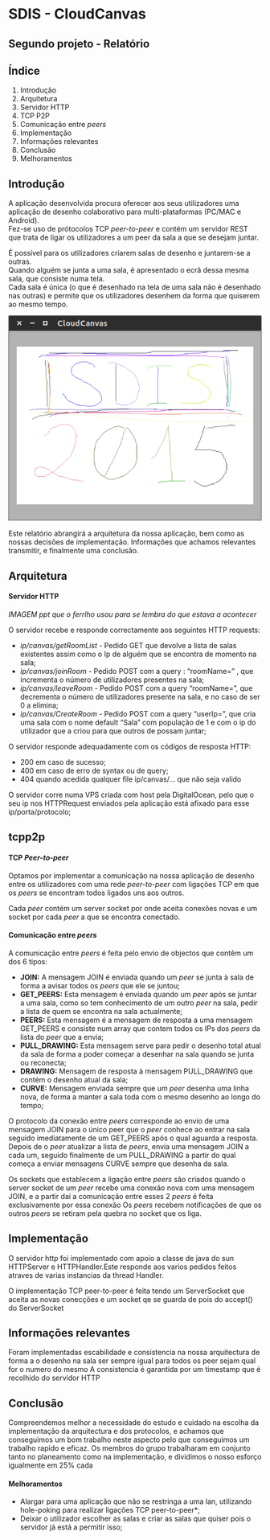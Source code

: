 # SDIS - CloudCanvas

## Segundo projeto - Relatório

## Índice

1. Introdução
2. Arquitetura
  1. Servidor HTTP
  2. TCP P2P
  3. Comunicação entre *peers*
3. Implementação
4. Informações relevantes
5. Conclusão
  1. Melhoramentos


## Introdução

A aplicação desenvolvida procura oferecer aos seus utilizadores uma aplicação de desenho colaborativo para multi-plataformas (PC/MAC e Android).  
Fez-se uso de prótocolos TCP *peer-to-peer* e contém um servidor REST que trata de ligar os utilizadores a um peer da sala a que se desejam juntar.

É possível para os utilizadores criarem salas de desenho e juntarem-se a outras.  
Quando alguém se junta a uma sala, é apresentado o ecrã dessa mesma sala, que consiste numa tela.  
Cada sala é única (o que é desenhado na tela de uma sala não é desenhado nas outras) e permite que os utilizadores desenhem da forma que quiserem ao mesmo tempo. 

![image](report-res/ui.png)

Este relatório abrangirá a arquitetura da nossa aplicação, bem como as nossas decisões de implementação. Informações que achamos relevantes transmitir, e finalmente uma conclusão.


## Arquitetura

#### Servidor HTTP

*IMAGEM ppt que o ferrlho usou para se lembra do que estava a acontecer*

O servidor recebe e responde correctamente aos seguintes HTTP requests:

- *ip/canvas/getRoomList* - Pedido GET que devolve a lista de salas existentes assim como o Ip de alguém que se encontra de momento na sala;
- *ip/canvas/joinRoom* - Pedido POST com a query : “roomName=<nome>” , que incrementa o número de utilizadores presentes na sala;
- *ip/canvas/leaveRoom* - Pedido POST com a query “roomName=<nome>”, que decrementa o número de utilizadores presente na sala, e no caso de ser 0 a elimina;
- *ip/canvas/CreateRoom*  - Pedido POST com a query “userIp=<ip>”, que cria uma sala com o nome default “Sala” com população de 1 e com o ip do utilizador que a criou para que outros de possam juntar;

O servidor responde adequadamente com os códigos de resposta HTTP: 
- 200 em caso de sucesso;
- 400 em caso de erro de syntax ou de query;
- 404 quando acedida qualquer file ip/canvas/… que não seja valido

O servidor corre numa VPS criada com host pela DigitalOcean, pelo que o seu ip nos HTTPRequest enviados pela aplicação está afixado para esse ip/porta/protocolo;


## tcpp2p

#### TCP *Peer-to-peer*

Optamos por implementar a comunicação na nossa aplicação de desenho entre os utilizadores com uma rede *peer-to-peer* com 
ligações TCP em que os *peers* se encontram todos ligados uns aos outros.

Cada *peer* contém um server socket por onde aceita conexões novas e um socket por cada *peer* a que se encontra conectado.


#### Comunicação entre *peers*

A comunicação entre *peers* é feita pelo envio de objectos que contêm um dos 6 tipos:
- **JOIN:** A mensagem JOIN é enviada quando um *peer* se junta à sala de forma a avisar todos os *peers* que ele se juntou;
- **GET_PEERS:** Esta mensagem é enviada quando um *peer* após se juntar a uma sala, como so tem conhecimento de um outro *peer* na sala, pedir a lista de quem se encontra na sala actualmente;
- **PEERS:** Esta mensagem é a mensagem de resposta a uma mensagem GET_PEERS e consiste num array que contem todos os IPs dos *peers* da lista do *peer* que a envia;
- **PULL_DRAWING:** Esta mensagem serve para pedir o desenho total atual da sala de forma a poder começar a desenhar na sala quando se junta ou reconecta;
- **DRAWING:** Mensagem de resposta à mensagem PULL_DRAWING que contém o desenho atual da sala;
- **CURVE:** Mensagem enviada sempre que um *peer* desenha uma linha nova, de forma a manter a sala toda com o mesmo desenho ao longo do tempo;

O protocolo da conexão entre *peers* corresponde ao envio de uma mensagem JOIN para o único peer que o *peer* conhece ao 
entrar na sala seguido imediatamente de um GET_PEERS após o qual aguarda a resposta. Depois de o *peer* atualizar a lista de 
*peers*, envia uma mensagem JOIN a cada um, seguido finalmente de um PULL_DRAWING a partir do qual começa a enviar mensagens 
CURVE sempre que desenha da sala.

Os sockets que establecem a ligação entre *peers* são criados quando o server socket de um *peer* recebe uma conexão nova com 
uma mensagem JOIN, e a partir daí a comunicação entre esses 2 *peers* é feita exclusivamente por essa conexão
Os *peers* recebem notificações de que os outros *peers* se retiram pela quebra no socket que os liga.


## Implementação

O servidor http foi implementado com apoio a classe de java do sun HTTPServer e HTTPHandler.Este responde aos varios pedidos feitos atraves de varias instancias da thread Handler.

O implementação TCP peer-to-peer é feita tendo um ServerSocket que aceita as novas conecções e um socket qe se guarda de pois do accept() do ServerSocket


## Informações relevantes

Foram implementadas escabilidade e consistencia na nossa arquitectura de forma a o desenho na sala ser sempre igual para todos os peer sejam qual for o numero do mesmo
A consistencia é garantida por um timestamp que é recolhido do servidor HTTP


## Conclusão
Compreendemos melhor a necessidade do estudo e cuidado na escolha da implementação da arquitectura e dos protocolos, e achamos que conseguimos um bom trabalho neste aspecto pelo que conseguimos um trabalho rapido e eficaz.
Os membros do grupo trabalharam em conjunto tanto no planeamento como na implementação, e dividimos o nosso esforço igualmente em 25% cada

#### Melhoramentos
- Alargar para uma aplicação que não se restringa a uma lan, utilizando hole-poking para realizar ligações TCP peer-to-peer*;
- Deixar o utilizador escolher as salas e criar as salas que quiser pois o servidor já está a permitir isso;

